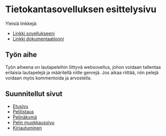 # Tietokantasovelluksen esittelysivu

Yleisiä linkkejä:

* [Linkki sovellukseeni](http://vaalisto.users.cs.helsinki.fi/tsoha/)
* [Linkki dokumentaatiooni](/doc/dokumentaatio.pdf)

## Työn aihe

Työn aiheena on lautapeleihin liittyvä websovellus, johon voidaan tallentaa erilaisia lautapelejä ja määritellä niille genrejä. Jos aikaa riittää, niin pelejä voidaan myös kommentoida ja arvostella.

## Suunnitellut sivut

* [Etusivu](http://vaalisto.users.cs.helsinki.fi/tsoha/etusivu)
* [Pelilistaus](http://vaalisto.users.cs.helsinki.fi/tsoha/game)
* [Pelinäkymä](http://vaalisto.users.cs.helsinki.fi/tsoha/game/1)
* [Pelin muokkaussivu](http://vaalisto.users.cs.helsinki.fi/tsoha/game/1/edit)
* [Kirjautuminen](http://vaalisto.users.cs.helsinki.fi/tsoha/login)
